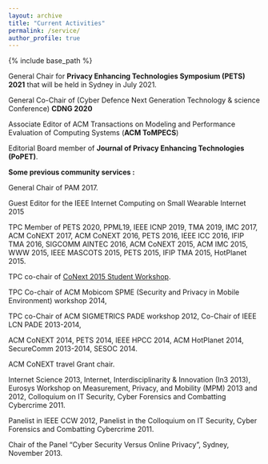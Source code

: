 ```yaml
---
layout: archive
title: "Current Activities"
permalink: /service/
author_profile: true
---
```


{% include base_path %}

General Chair for **Privacy Enhancing Technologies Symposium (PETS) 2021** that will be held in Sydney in July 2021.

General Co-Chair of (Cyber Defence Next Generation Technology & science Conference) **CDNG 2020**

Associate Editor of ACM Transactions on Modeling and Performance Evaluation of Computing Systems (**ACM ToMPECS**)

Editorial Board member of **Journal of Privacy Enhancing Technologies (PoPET)**.

**Some previous community services :** 

General Chair of PAM 2017.

Guest Editor for the IEEE Internet Computing on Small Wearable Internet 2015

TPC Member of PETS 2020, PPML19, IEEE ICNP 2019, TMA 2019, IMC 2017, ACM CoNEXT 2017, ACM CoNEXT 2016, PETS 2016, IEEE ICC 2016, IFIP TMA 2016, SIGCOMM AINTEC 2016, ACM CoNEXT 2015, ACM IMC 2015, WWW 2015, IEEE MASCOTS 2015, PETS 2015, IFIP TMA 2015, HotPlanet 2015.

TPC co-chair of [CoNext 2015 Student Workshop](http://conferences2.sigcomm.org/co-next/2015/#!/home).

TPC Co-chair of ACM Mobicom SPME (Security and Privacy in Mobile Environment) workshop 2014,

TPC co-Chair of ACM SIGMETRICS PADE workshop 2012, Co-Chair of IEEE LCN PADE 2013-2014,

ACM CoNEXT 2014, PETS 2014, IEEE HPCC 2014, ACM HotPlanet 2014, SecureComm 2013-2014, SESOC 2014.

ACM CoNEXT travel Grant chair.

Internet Science 2013, Internet, Interdisciplinarity & Innovation (In3 2013), Eurosys Workshop on Measurement, Privacy, and Mobility (MPM) 2013 and 2012, Colloquium on IT Security, Cyber Forensics and Combatting Cybercrime 2011.

Panelist in IEEE CCW 2012, Panelist in the Colloquium on IT Security, Cyber Forensics and Combatting Cybercrime 2011.

Chair of the Panel “Cyber Security Versus Online Privacy”, Sydney, November 2013.

 
